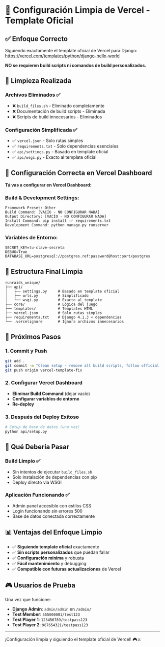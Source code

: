 # 🚀 Configuración Limpia de Vercel - Template Oficial

## ✅ Enfoque Correcto

Siguiendo exactamente el template oficial de Vercel para Django:
https://vercel.com/templates/python/django-hello-world

**NO se requieren build scripts ni comandos de build personalizados.**

## 🧹 Limpieza Realizada

### **Archivos Eliminados** ✅
- ❌ `build_files.sh` - Eliminado completamente
- ❌ Documentación de build scripts - Eliminada
- ❌ Scripts de build innecesarios - Eliminados

### **Configuración Simplificada** ✅
- ✅ `vercel.json` - Solo rutas simples
- ✅ `requirements.txt` - Solo dependencias esenciales
- ✅ `api/settings.py` - Basado en template oficial
- ✅ `api/wsgi.py` - Exacto al template oficial

## 🎯 Configuración Correcta en Vercel Dashboard

**Tú vas a configurar en Vercel Dashboard:**

### **Build & Development Settings:**
```
Framework Preset: Other
Build Command: [VACÍO - NO CONFIGURAR NADA]
Output Directory: [VACÍO - NO CONFIGURAR NADA]  
Install Command: pip install -r requirements.txt
Development Command: python manage.py runserver
```

### **Variables de Entorno:**
```
SECRET_KEY=tu-clave-secreta
DEBUG=True
DATABASE_URL=postgresql://postgres.ref:password@host:port/postgres
```

## 📁 Estructura Final Limpia

```
runraids_unique/
├── api/
│   ├── settings.py     # Basado en template oficial
│   ├── urls.py         # Simplificado
│   └── wsgi.py         # Exacto al template
├── core/               # Lógica del juego
├── templates/          # Templates HTML
├── vercel.json         # Solo rutas simples
├── requirements.txt    # Django 4.1.3 + dependencias
└── .vercelignore       # Ignora archivos innecesarios
```

## 🚀 Próximos Pasos

### **1. Commit y Push**
```bash
git add .
git commit -m "Clean setup - remove all build scripts, follow official Vercel template"
git push origin vercel-template-fix
```

### **2. Configurar Vercel Dashboard**
- **Eliminar Build Command** (dejar vacío)
- **Configurar variables de entorno**
- **Re-deploy**

### **3. Después del Deploy Exitoso**
```bash
# Setup de base de datos (una vez)
python api/setup.py
```

## 🎯 Qué Debería Pasar

### **Build Limpio** ✅
- Sin intentos de ejecutar `build_files.sh`
- Solo instalación de dependencias con pip
- Deploy directo via WSGI

### **Aplicación Funcionando** ✅
- Admin panel accesible con estilos CSS
- Login funcionando sin errores 500
- Base de datos conectada correctamente

## 📊 Ventajas del Enfoque Limpio

- ✅ **Siguiendo template oficial** exactamente
- ✅ **Sin scripts personalizados** que puedan fallar
- ✅ **Configuración mínima** y robusta
- ✅ **Fácil mantenimiento** y debugging
- ✅ **Compatible con futuras actualizaciones** de Vercel

## 🎮 Usuarios de Prueba

Una vez que funcione:
- **Django Admin**: `admin/admin` en `/admin/`
- **Test Member**: `555000001/test123`
- **Test Player 1**: `123456789/testpass123`
- **Test Player 2**: `987654321/testpass123`

---

¡Configuración limpia y siguiendo el template oficial de Vercel! 🎮⚔️
